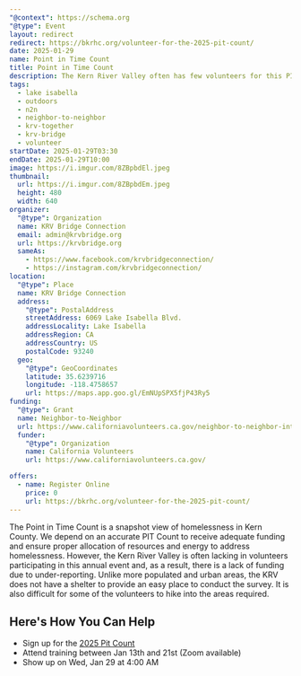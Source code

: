 ```yaml
---
"@context": https://schema.org
"@type": Event
layout: redirect
redirect: https://bkrhc.org/volunteer-for-the-2025-pit-count/
date: 2025-01-29
name: Point in Time Count
title: Point in Time Count
description: The Kern River Valley often has few volunteers for this PIT Count and, as a result, the reported number of people experiencing homelessness is inaccurate. This event aims to assist with that need and to promote volunteers in the community.
tags:
  - lake isabella
  - outdoors
  - n2n
  - neighbor-to-neighbor
  - krv-together
  - krv-bridge
  - volunteer
startDate: 2025-01-29T03:30
endDate: 2025-01-29T10:00
image: https://i.imgur.com/8ZBpbdEl.jpeg
thumbnail:
  url: https://i.imgur.com/8ZBpbdEm.jpeg
  height: 480
  width: 640
organizer:
  "@type": Organization
  name: KRV Bridge Connection
  email: admin@krvbridge.org
  url: https://krvbridge.org
  sameAs:
    - https://www.facebook.com/krvbridgeconnection/
    - https://instagram.com/krvbridgeconnection/
location:
  "@type": Place
  name: KRV Bridge Connection
  address:
    "@type": PostalAddress
    streetAddress: 6069 Lake Isabella Blvd.
    addressLocality: Lake Isabella
    addressRegion: CA
    addressCountry: US
    postalCode: 93240
  geo:
    "@type": GeoCoordinates
    latitude: 35.6239716
    longitude: -118.4758657
    url: https://maps.app.goo.gl/EmNUpSPX5fjP43Ry5
funding:
  "@type": Grant
  name: Neighbor-to-Neighbor
  url: https://www.californiavolunteers.ca.gov/neighbor-to-neighbor-interest/
  funder:
    "@type": Organization
    name: California Volunteers
    url: https://www.californiavolunteers.ca.gov/

offers:
  - name: Register Online
    price: 0
    url: https://bkrhc.org/volunteer-for-the-2025-pit-count/
---
```


The Point in Time Count is a snapshot view of homelessness in Kern County. We depend on an accurate PIT Count to receive
adequate funding and ensure proper allocation of resources and energy to address homelessness. However, the Kern River Valley
is often lacking in volunteers participating in this annual event and, as a result, there is a lack of funding due to
under-reporting. Unlike more populated and urban areas, the KRV does not have a shelter to provide an easy place to conduct
the survey. It is also difficult for some of the volunteers to hike into the areas required.

## Here's How You Can Help
- Sign up for the [2025 Pit Count](https://bkrhc.org/volunteer-for-the-2025-pit-count/)
- Attend training between Jan 13th and 21st (Zoom available)
- Show up on Wed, Jan 29 at 4:00 AM
